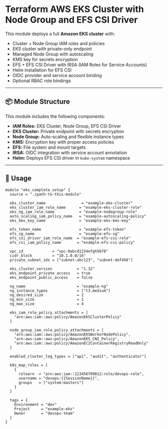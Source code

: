 # Terraform AWS EKS Cluster with Node Group and EFS CSI Driver

This module deploys a full **Amazon EKS cluster** with:

- Cluster + Node Group IAM roles and policies
- EKS cluster with private-only endpoint
- Managed Node Group with autoscaling
- KMS key for secrets encryption
- EFS + EFS CSI Driver with IRSA (IAM Roles for Service Accounts)
- Helm installation for EFS CSI
- OIDC provider and service account binding
- Optional RBAC role bindings

---

## 📦 Module Structure

This module includes the following components:

- **IAM Roles:** EKS Cluster, Node Group, EFS CSI Driver
- **EKS Cluster:** Private endpoint with secrets encryption
- **Node Group:** Auto-scaling and flexible instance types
- **KMS:** Encryption key with proper access policies
- **EFS:** File system and mount targets
- **IRSA:** OIDC integration with service account annotation
- **Helm:** Deploys EFS CSI driver in `kube-system` namespace

---

## 🚀 Usage

```hcl
module "eks_complete_setup" {
  source = "./path-to-this-module"

  eks_cluster_name                = "example-eks-cluster"
  eks_cluster_iam_role_name      = "example-eks-cluster-role"
  eks_ng_iam_role_name           = "example-nodegroup-role"
  auto_scaling_iam_policy_name   = "example-autoscaling-policy"
  eks_kms_key_name               = "example-eks-kms-key"

  efs_token_name                 = "example-efs-token"
  efs_sg_name                    = "example-efs-sg"
  efs_csi_driver_iam_role_name  = "example-efs-csi-role"
  efs_csi_iam_policy_name       = "example-efs-csi-policy"

  vpc_id             = "vpc-0abcd1234efgh5678"
  cidr_block         = "10.1.0.0/16"
  private_subnet_ids = ["subnet-abc123", "subnet-def456"]

  eks_cluster_version           = "1.32"
  eks_endpoint_private_access   = true
  eks_endpoint_public_access    = false

  ng_name                       = "example-ng"
  ng_instance_types             = ["t3.medium"]
  ng_desired_size               = 2
  ng_min_size                   = 1
  ng_max_size                   = 4

  eks_iam_role_policy_attachments = [
    "arn:aws:iam::aws:policy/AmazonEKSClusterPolicy"
  ]

  node_group_iam_role_policy_attachments = [
    "arn:aws:iam::aws:policy/AmazonEKSWorkerNodePolicy",
    "arn:aws:iam::aws:policy/AmazonEKS_CNI_Policy",
    "arn:aws:iam::aws:policy/AmazonEC2ContainerRegistryReadOnly"
  ]

  enabled_cluster_log_types = ["api", "audit", "authenticator"]

  k8s_map_roles = [
    {
      rolearn  = "arn:aws:iam::123456789012:role/devops-role",
      username = "devops:{{SessionName}}",
      groups   = ["system:masters"]
    }
  ]

  tags = {
    Environment = "dev"
    Project     = "example-eks"
    Owner       = "devops-team"
  }
}
